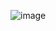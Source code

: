![image](https://user-images.githubusercontent.com/118901793/208417253-ffaaf54d-04c4-4f83-8f54-e6ef626bfe16.png)
